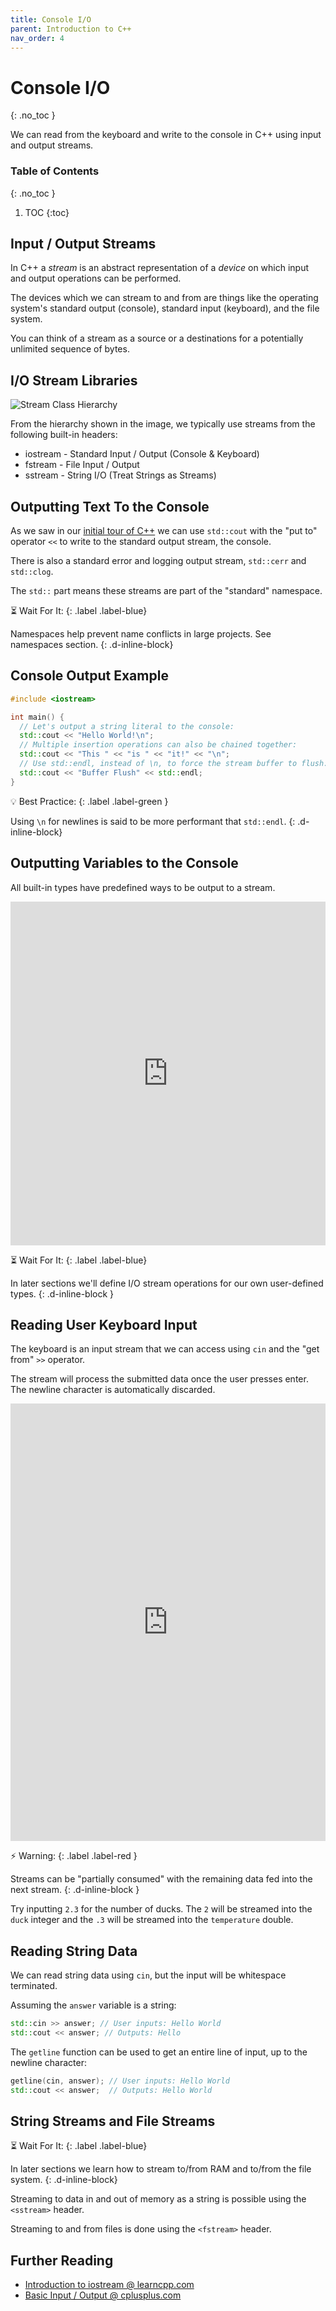 ```yaml
---
title: Console I/O
parent: Introduction to C++
nav_order: 4
---
```


<!--prettier-ignore-start-->
# Console I/O
{: .no_toc }

We can read from the keyboard and write to the console in C++ using input and output streams.

### Table of Contents
{: .no_toc }

1. TOC
{:toc}

<!--prettier-ignore-end-->

## Input / Output Streams

In C++ a _stream_ is an abstract representation of a _device_ on which input and output operations can be performed.

The devices which we can stream to and from are things like the operating system's standard output (console), standard input (keyboard), and the file system.

You can think of a stream as a source or a destinations for a potentially unlimited sequence of bytes.

## I/O Stream Libraries

![Stream Class Hierarchy](iostream.gif)

From the hierarchy shown in the image, we typically use streams from the following built-in headers:

- iostream - Standard Input / Output (Console & Keyboard)
- fstream - File Input / Output
- sstream - String I/O (Treat Strings as Streams)

## Outputting Text To the Console

As we saw in our [initial tour of C++](/Programming-1-Notes/docs/04-cpp-and-visual-studio-tour/01-cpp-and-visual-studio-tour.html#hello-c) we can use `std::cout` with the "put to" operator `<<` to write to the standard output stream, the console.

There is also a standard error and logging output stream, `std::cerr` and `std::clog`.

The `std::` part means these streams are part of the "standard" namespace.

⏳ Wait For It:
{: .label .label-blue}

Namespaces help prevent name conflicts in large projects. See namespaces section.
{: .d-inline-block}

## Console Output Example

```cpp
#include <iostream>

int main() {
  // Let's output a string literal to the console:
  std::cout << "Hello World!\n";
  // Multiple insertion operations can also be chained together:
  std::cout << "This " << "is " << "it!" << "\n";
  // Use std::endl, instead of \n, to force the stream buffer to flush:
  std::cout << "Buffer Flush" << std::endl;
}
```

💡 Best Practice:
{: .label .label-green }

Using `\n` for newlines is said to be more performant that `std::endl`.
{: .d-inline-block}

## Outputting Variables to the Console

All built-in types have predefined ways to be output to a stream.

<iframe height="550px" width="100%" src="https://repl.it/@stungeye/IOStream-Cout-With-Variables?lite=true" scrolling="no" frameborder="no" allowtransparency="true" allowfullscreen="true" sandbox="allow-forms allow-pointer-lock allow-popups allow-same-origin allow-scripts allow-modals"></iframe>

⏳ Wait For It:
{: .label .label-blue}

In later sections we'll define I/O stream operations for our own user-defined types.
{: .d-inline-block }

## Reading User Keyboard Input

The keyboard is an input stream that we can access using `cin` and the "get from" `>>` operator.

The stream will process the submitted data once the user presses enter. The newline character is automatically discarded.

<iframe height="700px" width="100%" src="https://repl.it/@stungeye/IOStream-Cin?lite=true" scrolling="no" frameborder="no" allowtransparency="true" allowfullscreen="true" sandbox="allow-forms allow-pointer-lock allow-popups allow-same-origin allow-scripts allow-modals"></iframe>

⚡ Warning:
{: .label .label-red }

Streams can be "partially consumed" with the remaining data fed into the next stream.
{: .d-inline-block }

Try inputting `2.3` for the number of ducks. The `2` will be streamed into the `duck` integer and the `.3` will be streamed into the `temperature` double.

## Reading String Data

We can read string data using `cin`, but the input will be whitespace terminated.

Assuming the `answer` variable is a string:

```cpp
std::cin >> answer; // User inputs: Hello World
std::cout << answer; // Outputs: Hello
```

The `getline` function can be used to get an entire line of input, up to the newline character:

```cpp
getline(cin, answer); // User inputs: Hello World
std::cout << answer;  // Outputs: Hello World
```

## String Streams and File Streams

⏳ Wait For It:
{: .label .label-blue}

In later sections we learn how to stream to/from RAM and to/from the file system.
{: .d-inline-block}

Streaming to data in and out of memory as a string is possible using the `<sstream>` header.

Streaming to and from files is done using the `<fstream>` header.

## Further Reading

- [Introduction to iostream @ learncpp.com](https://www.learncpp.com/cpp-tutorial/introduction-to-iostream-cout-cin-and-endl/)
- [Basic Input / Output @ cplusplus.com](https://www.cplusplus.com/doc/tutorial/basic_io/)
